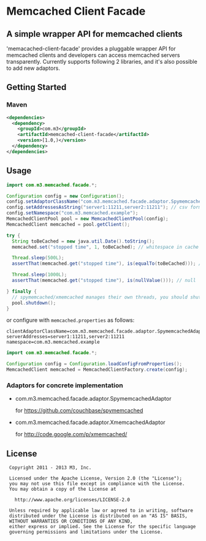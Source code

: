 # Memcached Client Facade

## A simple wrapper API for memcached clients

'memacached-client-facade' provides a pluggable wrapper API for memcached clients and developers can access memcached servers transparently. Currently supports following 2 libraries, and it's also possible to add new adaptors.

## Getting Started

### Maven

```xml
<dependencies>
  <dependency>
    <groupId>com.m3</groupId>
    <artifactId>memcached-client-facade</artifactId>
    <version>[1.0,)</version>
  </dependency>
</dependencies>
```

## Usage

```java
import com.m3.memcached.facade.*;

Configuration config = new Configuration();
config.setAdaptorClassName("com.m3.memcached.facade.adaptor.SpymemcachedAdaptor");
config.setAddressesAsString("server1:11211,server2:11211"); // csv format
config.setNamespace("com.m3.memcached.example");
MemcachedClientPool pool = new MemcachedClientPool(config);
MemcachedClient memcached = pool.getClient();

try {
  String toBeCached = new java.util.Date().toString();
  memcached.set("stopped time", 1, toBeCached); // whitespace in cache key will be replaced to underscore

  Thread.sleep(500L);
  assertThat(memcached.get("stopped time"), is(equalTo(toBeCached))); // "Wed Oct 12 00:01:54 JST 2011"

  Thread.sleep(1000L);
  assertThat(memcached.get("stopped time"), is(nullValue())); // null

} finally {
  // spymemcached/xmemcached manages their own threads, you should shutdown them.
  pool.shutdown();
}
```

or configure with `memcached.properties` as follows:

```
clientAdaptorClassName=com.m3.memcached.facade.adaptor.SpymemcachedAdaptor
serverAddresses=server1:11211,server2:11211
namespace=com.m3.memcached.example
```

```java
import com.m3.memcached.facade.*;

Configuration config = Configuration.loadConfigFromProperties();
MemcachedClient memcached = MemcachedClientFactory.create(config);
```

### Adaptors for concrete implementation

- com.m3.memcached.facade.adaptor.SpymemcachedAdaptor

  for https://github.com/couchbase/spymemcached

- com.m3.memcached.facade.adaptor.XmemcachedAdaptor

  for http://code.google.com/p/xmemcached/


## License

```
 Copyright 2011 - 2013 M3, Inc.

 Licensed under the Apache License, Version 2.0 (the "License");
 you may not use this file except in compliance with the License.
 You may obtain a copy of the License at

   http://www.apache.org/licenses/LICENSE-2.0

 Unless required by applicable law or agreed to in writing, software
 distributed under the License is distributed on an "AS IS" BASIS,
 WITHOUT WARRANTIES OR CONDITIONS OF ANY KIND,
 either express or implied. See the License for the specific language
 governing permissions and limitations under the License.
```

